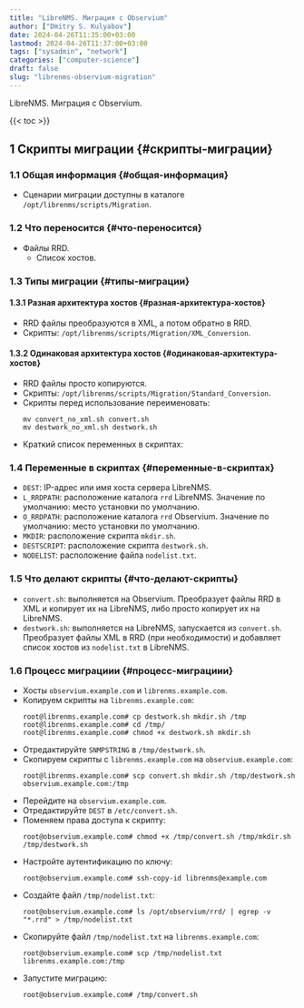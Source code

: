 ```yaml
---
title: "LibreNMS. Миграция с Observium"
author: ["Dmitry S. Kulyabov"]
date: 2024-04-26T11:35:00+03:00
lastmod: 2024-04-26T11:37:00+03:00
tags: ["sysadmin", "network"]
categories: ["computer-science"]
draft: false
slug: "librenms-observium-migration"
---
```


LibreNMS. Миграция с Observium.

<!--more-->

{{< toc >}}


## <span class="section-num">1</span> Скрипты миграции {#скрипты-миграции}


### <span class="section-num">1.1</span> Общая информация {#общая-информация}

-   Сценарии миграции доступны в каталоге `/opt/librenms/scripts/Migration`.


### <span class="section-num">1.2</span> Что переносится {#что-переносится}

-   Файлы RRD.
    -   Список хостов.


### <span class="section-num">1.3</span> Типы миграции {#типы-миграции}


#### <span class="section-num">1.3.1</span> Разная архитектура хостов {#разная-архитектура-хостов}

-   RRD файлы преобразуются в XML, а потом обратно в RRD.
-   Скрипты: `/opt/librenms/scripts/Migration/XML_Conversion`.


#### <span class="section-num">1.3.2</span> Одинаковая архитектура хостов {#одинаковая-архитектура-хостов}

-   RRD файлы просто копируются.
-   Скрипты: `/opt/librenms/scripts/Migration/Standard_Conversion`.
-   Скрипты перед использование переименовать:
    ```shell
    mv convert_no_xml.sh convert.sh
    mv destwork_no_xml.sh destwork.sh
    ```
-   Краткий список переменных в скриптах:


### <span class="section-num">1.4</span> Переменные в скриптах {#переменные-в-скриптах}

-   `DEST`: IP-адрес или имя хоста сервера LibreNMS.
-   `L_RRDPATH`: расположение каталога `rrd` LibreNMS. Значение по умолчанию: место установки по умолчанию.
-   `O_RRDPATH`: расположение каталога `rrd` Observium. Значение по умолчанию: место установки по умолчанию.
-   `MKDIR`: расположение скрипта `mkdir.sh`.
-   `DESTSCRIPT`: расположение скрипта `destwork.sh`.
-   `NODELIST`: расположение файла `nodelist.txt`.


### <span class="section-num">1.5</span> Что делают скрипты {#что-делают-скрипты}

-   `convert.sh`: выполняется на Observium. Преобразует файлы RRD в XML и копирует их на LibreNMS, либо просто копирует их на LibreNMS.
-   `destwork.sh`: выполняется на LibreNMS, запускается из `convert.sh`. Преобразует файлы XML в RRD (при необходимости) и добавляет список хостов из `nodelist.txt` в LibreNMS.


### <span class="section-num">1.6</span> Процесс миграциии {#процесс-миграциии}

-   Хосты `observium.example.com` и `librenms.example.com`.
-   Копируем скрипты на `librenms.example.com`:
    ```shell
    root@librenms.example.com# cp destwork.sh mkdir.sh /tmp
    root@librenms.example.com# cd /tmp/
    root@librenms.example.com# chmod +x destwork.sh mkdir.sh
    ```
-   Отредактируйте `SNMPSTRING` в `/tmp/destwork.sh`.
-   Скопируем скрипты с `librenms.example.com` на `observium.example.com`:
    ```shell
    root@librenms.example.com# scp convert.sh mkdir.sh /tmp/destwork.sh observium.example.com:/tmp
    ```
-   Перейдите на `observium.example.com`.
-   Отредактируйте `DEST` в `/etc/convert.sh`.
-   Поменяем права доступа к скрипту:
    ```shell
    root@observium.example.com# chmod +x /tmp/convert.sh /tmp/mkdir.sh /tmp/destwork.sh
    ```
-   Настройте аутентификацию по ключу:
    ```shell
    root@observium.example.com# ssh-copy-id librenms@example.com
    ```
-   Создайте файл `/tmp/nodelist.txt`:
    ```shell
    root@observium.example.com# ls /opt/observium/rrd/ | egrep -v "*.rrd" > /tmp/nodelist.txt
    ```
-   Скопируйте файл `/tmp/nodelist.txt` на `librenms.example.com`:
    ```shell
    root@observium.example.com# scp /tmp/nodelist.txt librenms.example.com:/tmp
    ```
-   Запустите миграцию:
    ```shell
    root@observium.example.com# /tmp/convert.sh
    ```
